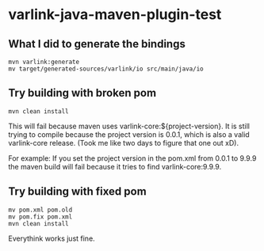 # varlink-java-maven-plugin-test

## What I did to generate the bindings

```
mvn varlink:generate
mv target/generated-sources/varlink/io src/main/java/io
```

## Try building with broken pom
```
mvn clean install
```
This will fail because maven uses varlink-core:${project-version}. It is still trying to compile because the project version is 0.0.1, which is also a valid varlink-core release. (Took me like two days to figure that one out xD).

For example: If you set the project version in the pom.xml from 0.0.1 to 9.9.9 the maven build will fail because it tries to find varlink-core:9.9.9.

## Try building with fixed pom
```
mv pom.xml pom.old
mv pom.fix pom.xml
mvn clean install
```
Everythink works just fine.
